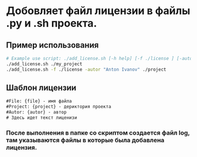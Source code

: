 # Добовляет файл лицензии в файлы .py и .sh проекта.
## Пример использования
```bash
# Example use script: ./add_license.sh [-h help] [-f ./license ] [-autor 'Oleg Neoleg'] ./my_project
./add_license.sh ./my_project
./add_license.sh -f ./license -autor "Anton Ivanov" ./project
```
## Шаблон лицензии
```txt
#File: {file} - имя файла
#Project: {project} - дериктория проекта
#Autor: {autor} - автор
# Здесь идет текст лиценизи
```
### После выполнения в папке со скриптом создается файл log, там указываются файлы в которые была добавлена лицензия.
